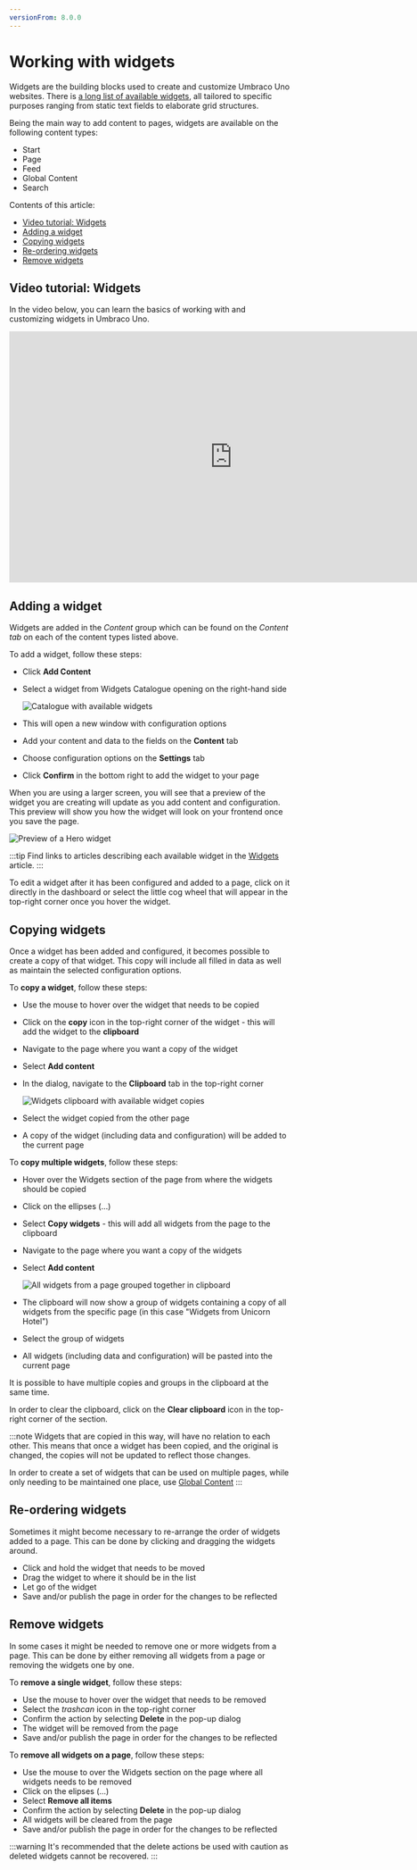 ```yaml
---
versionFrom: 8.0.0
---
```


# Working with widgets

Widgets are the building blocks used to create and customize Umbraco Uno websites. There is [a long list of available widgets](../../Widgets), all tailored to specific purposes ranging from static text fields to elaborate grid structures.

Being the main way to add content to pages, widgets are available on the following content types:

* Start
* Page
* Feed
* Global Content
* Search

Contents of this article:

* [Video tutorial: Widgets](#video-tutorial-widgets)
* [Adding a widget](#adding-a-widget)
* [Copying widgets](#copying-widgets)
* [Re-ordering widgets](#re-ordering-widgets)
* [Remove widgets](#remove-widgets)

## Video tutorial: Widgets

In the video below, you can learn the basics of working with and customizing widgets in Umbraco Uno.

<iframe width="800" height="450" src="https://www.youtube.com/watch?v=3SIPc1hJnzE" frameborder="0" allow="autoplay; encrypted-media" allowfullscreen></iframe>

## Adding a widget

Widgets are added in the *Content* group which can be found on the *Content tab* on each of the content types listed above.

To add a widget, follow these steps:

* Click **Add Content**
* Select a widget from Widgets Catalogue opening on the right-hand side

  ![Catalogue with available widgets](images/widgets-catalogue.png)

* This will open a new window with configuration options
* Add your content and data to the fields on the **Content** tab
* Choose configuration options on the **Settings** tab
* Click **Confirm** in the bottom right to add the widget to your page

When you are using a larger screen, you will see that a preview of the widget you are creating will update as you add content and configuration. This preview will show you how the widget will look on your frontend once you save the page.

![Preview of a Hero widget](images/widgets-preview.png)

:::tip
Find links to articles describing each available widget in the [Widgets](../../Widgets) article.
:::

To edit a widget after it has been configured and added to a page, click on it directly in the dashboard or select the little cog wheel that will appear in the top-right corner once you hover the widget.

## Copying widgets

Once a widget has been added and configured, it becomes possible to create a copy of that widget. This copy will include all filled in data as well as maintain the selected configuration options.

To **copy a widget**, follow these steps:

* Use the mouse to hover over the widget that needs to be copied
* Click on the **copy** icon in the top-right corner of the widget - this will add the widget to the **clipboard**
* Navigate to the page where you want a copy of the widget
* Select **Add content**
* In the dialog, navigate to the **Clipboard** tab in the top-right corner

  ![Widgets clipboard with available widget copies](images/hero-in-clipboard.png)

* Select the widget copied from the other page
* A copy of the widget (including data and configuration) will be added to the current page

To **copy multiple widgets**, follow these steps:

* Hover over the Widgets section of the page from where the widgets should be copied
* Click on the ellipses (...)
* Select **Copy widgets** - this will add all widgets from the page to the clipboard
* Navigate to the page where you want a copy of the widgets
* Select **Add content**

  ![All widgets from a page grouped together in clipboard](images/widgets-from-page.png)

* The clipboard will now show a group of widgets containing a copy of all widgets from the specific page (in this case "Widgets from Unicorn Hotel")
* Select the group of widgets
* All widgets (including data and configuration) will be pasted into the current page

It is possible to have multiple copies and groups in the clipboard at the same time.

In order to clear the clipboard, click on the **Clear clipboard** icon in the top-right corner of the section.

:::note
Widgets that are copied in this way, will have no relation to each other. This means that once a widget has been copied, and the original is changed, the copies will not be updated to reflect those changes.

In order to create a set of widgets that can be used on multiple pages, while only needing to be maintained one place, use [Global Content](../../Uno-pedia/Content-Types/Global-Content)
:::

## Re-ordering widgets

Sometimes it might become necessary to re-arrange the order of widgets added to a page. This can be done by clicking and dragging the widgets around.

* Click and hold the widget that needs to be moved
* Drag the widget to where it should be in the list
* Let go of the widget
* Save and/or publish the page in order for the changes to be reflected

## Remove widgets

In some cases it might be needed to remove one or more widgets from a page. This can be done by either removing all widgets from a page or removing the widgets one by one.

To **remove a single widget**, follow these steps:

* Use the mouse to hover over the widget that needs to be removed
* Select the *trashcan* icon in the top-right corner
* Confirm the action by selecting **Delete** in the pop-up dialog
* The widget will be removed from the page
* Save and/or publish the page in order for the changes to be reflected

To **remove all widgets on a page**, follow these steps:

* Use the mouse to over the Widgets section on the page where all widgets needs to be removed
* Click on the elipses (...)
* Select **Remove all items**
* Confirm the action by selecting **Delete** in the pop-up dialog
* All widgets will be cleared from the page
* Save and/or publish the page in order for the changes to be reflected

:::warning
It's recommended that the delete actions be used with caution as deleted widgets cannot be recovered.
:::
